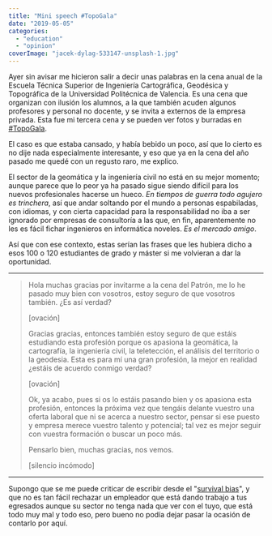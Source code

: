 ```yaml
---
title: "Mini speech #TopoGala"
date: "2019-05-05"
categories: 
  - "education"
  - "opinion"
coverImage: "jacek-dylag-533147-unsplash-1.jpg"
---
```


Ayer sin avisar me hicieron salir a decir unas palabras en la cena anual de la Escuela Técnica Superior de Ingeniería Cartográfica, Geodésica y Topográfica de la Universidad Politécnica de Valencia. Es una cena que organizan con ilusión los alumnos, a la que también acuden algunos profesores y personal no docente, y se invita a externos de la empresa privada. Esta fue mi tercera cena y se pueden ver fotos y burradas en [#TopoGala](https://twitter.com/search?f=tweets&vertical=default&q=%23TopoGala&src=typd).

El caso es que estaba cansado, y había bebido un poco, así que lo cierto es no dije nada especialmente interesante, y eso que ya en la cena del año pasado me quedé con un regusto raro, me explico.

El sector de la geomática y la ingeniería civil no está en su mejor momento; aunque parece que lo peor ya ha pasado sigue siendo difícil para los nuevos profesionales hacerse un hueco. _En tiempos de guerra todo agujero es trinchera_, así que andar soltando por el mundo a personas espabiladas, con idiomas, y con cierta capacidad para la responsabilidad no iba a ser ignorado por empresas de consultoría a las que, en fin, aparentemente no les es fácil fichar ingenieros en informática noveles. _Es el mercado amigo_.

Así que con ese contexto, estas serían las frases que les hubiera dicho a esos 100 o 120 estudiantes de grado y máster si me volvieran a dar la oportunidad.

* * *

> Hola muchas gracias por invitarme a la cena del Patrón, me lo he pasado muy bien con vosotros, estoy seguro de que vosotros también. ¿Es así verdad?
> 
> \[ovación\]
> 
> Gracias gracias, entonces también estoy seguro de que estáis estudiando esta profesión porque os apasiona la geomática, la cartografía, la ingeniería civil, la teletección, el análisis del territorio o la geodesia. Esta es para mí una gran profesión, la mejor en realidad ¿estáis de acuerdo conmigo verdad?
> 
> \[ovación\]
> 
> Ok, ya acabo, pues si os lo estáis pasando bien y os apasiona esta profesión, entonces la próxima vez que tengáis delante vuestro una oferta laboral que ni se acerca a nuestro sector, pensar si ese puesto y empresa merece vuestro talento y potencial; tal vez es mejor seguir con vuestra formación o buscar un poco más.
> 
> Pensarlo bien, muchas gracias, nos vemos.
> 
> \[silencio incómodo\]

* * *

Supongo que se me puede criticar de escribir desde el "[survival bias](https://en.wikipedia.org/wiki/Survivorship_bias)", y que no es tan fácil rechazar un empleador que está dando trabajo a tus egresados aunque su sector no tenga nada que ver con el tuyo, que está todo muy mal y todo eso, pero bueno no podía dejar pasar la ocasión de contarlo por aquí.
